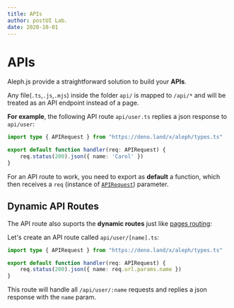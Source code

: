 ```yaml
---
title: APIs
author: postUI Lab.
date: 2020-10-01
---
```


# APIs

Aleph.js provide a straightforward solution to build your **APIs**.

Any file(`.ts`,`.js`,`.mjs`) inside the folder `api/` is mapped to `/api/*` and will be treated as an API endpoint instead of a page.

**For example**, the following API route `api/user.ts` replies a json response to `api/user`:

```typescript
import type { APIRequest } from "https://deno.land/x/aleph/types.ts"

export default function handler(req: APIRequest) {
    req.status(200).json({ name: 'Carol' })
}
```

For an API route to work, you need to export as **default** a function, which then receives a `req` (instance of [`APIRequest`](/docs/api-reference/types_ts#APIRequest)) parameter.

## Dynamic API Routes

The API route also suports the **dynamic routes** just like [pages routing](/docs/basic-features/routing#dynamic-routes):

Let's create an API route called `api/user/[name].ts`:

```typescript
import type { APIRequest } from "https://deno.land/x/aleph/types.ts"

export default function handler(req: APIRequest) {
    req.status(200).json({ name: req.url.params.name })
}
```

This route will handle all `/api/user/:name` requests and replies a json response with the `name` param.

